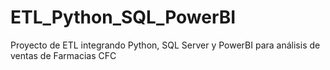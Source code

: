 # ETL_Python_SQL_PowerBI
Proyecto de ETL integrando Python, SQL Server y PowerBI para análisis de ventas de Farmacias CFC
